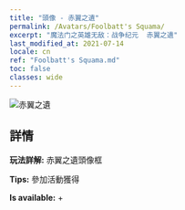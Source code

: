 ```yaml
---
title: "頭像 - 赤翼之遺"
permalink: /Avatars/Foolbatt's Squama/
excerpt: "魔法门之英雄无敌：战争纪元  赤翼之遺"
last_modified_at: 2021-07-14
locale: cn
ref: "Foolbatt's Squama.md"
toc: false
classes: wide
---
```

 ![赤翼之遺](/images/a/avatarFrame_83.png)

## 詳情

 **玩法詳解:** 赤翼之遺頭像框 

 **Tips:** 參加活動獲得 

 **Is available:**  + 

